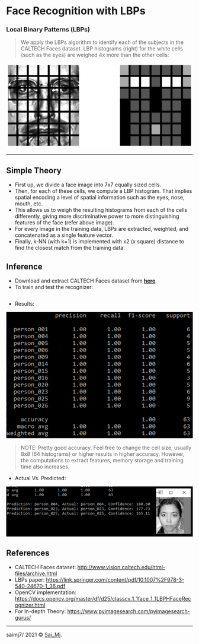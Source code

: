 # Face Recognition with LBPs
### Local Binary Patterns (LBPs)

> We apply the LBPs algorithm to identify each of the subjects in the CALTECH Faces dataset. LBP histograms (right) for the white cells (such as the eyes) are weighed 4x more than the other cells:

<div align="center">
<img src=mylib/misc/weigh.png?raw=true "weighing scheme" width=540 >
</div>

---

## Simple Theory

- First up, we divide a face image into 7x7 equally sized cells.
- Then, for each of these cells, we compute a LBP histogram. That implies spatial encoding a level of spatial information such as the eyes, nose, mouth, etc.
- This allows us to weigh the resulting histograms from each of the cells differently, giving more discriminative power to more distinguishing features of the face (refer above image).
- For every image in the training data, LBPs are extracted, weighted, and concatenated as a single feature vector.
- Finally, k-NN (with k=1) is implemented with x2 (x square) distance to find the closest match from the training data.

## Inference

- Download and extract CALTECH Faces dataset from [**here**](http://www.vision.caltech.edu/html-files/archive.html).
- To train and test the recognizer:

``` python run.py --dataset caltech_faces
```
- Results:

<div align="center">
<img src=mylib/misc/result1.png?raw=true "sklearn" width=540 >
</div>

> NOTE: Pretty good accuracy. Feel free to change the cell size, usually 8x8 (64 histograms) or higher results in higher accuracy. However, the computations to extract features, memory storage and training time also increases.

- Actual Vs. Predicted:

<div align="center">
<img src=mylib/misc/result2.png?raw=true "sample" width=540 >
</div>


## References
- CALTECH Faces dataset: http://www.vision.caltech.edu/html-files/archive.html
- LBPs paper: https://link.springer.com/content/pdf/10.1007%2F978-3-540-24670-1_36.pdf
- OpenCV implementation: https://docs.opencv.org/master/df/d25/classcv_1_1face_1_1LBPHFaceRecognizer.html
- For In-depth Theory: https://www.pyimagesearch.com/pyimagesearch-gurus/

---

saimj7/ 2021 © <a href="http://saimj7.github.io" target="_blank">Sai_Mj</a>.
